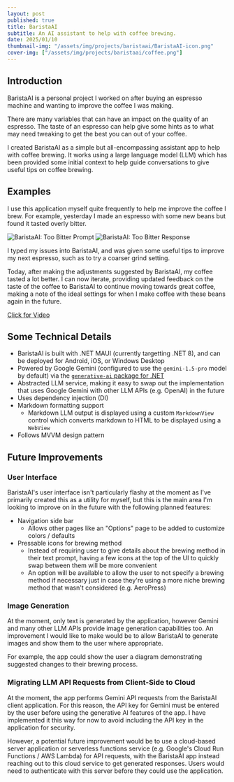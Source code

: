 ```yaml
---
layout: post
published: true
title: BaristaAI
subtitle: An AI assistant to help with coffee brewing.
date: 2025/01/10
thumbnail-img: "/assets/img/projects/baristaai/BaristaAI-icon.png"
cover-img: ["/assets/img/projects/baristaai/coffee.png"]
---
```


## Introduction
BaristaAI is a personal project I worked on after buying an espresso machine and wanting to improve the coffee I was making.

There are many variables that can have an impact on the quality of an espresso. The taste of an espresso can help give some hints as to what may need tweaking to get the best you can out of your coffee. 

I created BaristaAI as a simple but all-encompassing assistant app to help with coffee brewing. It works using a large language model (LLM) which has been provided some initial context to help guide conversations to give useful tips on coffee brewing.



## Examples
I use this application myself quite frequently to help me improve the coffee I brew. For example, yesterday I made an espresso with some new beans but found it tasted overly bitter.

![BaristaAI: Too Bitter Prompt](/assets/img/projects/baristaai/BaristaAI-TooBitterPrompt.jpeg)
![BaristaAI: Too Bitter Response](/assets/img/projects/baristaai/BaristaAI-TooBitterResponse.jpeg)

I typed my issues into BaristaAI, and was given some useful tips to improve my next espresso, such as to try a coarser grind setting. 

Today, after making the adjustments suggested by BaristaAI, my coffee tasted a lot better. I can now iterate, providing updated feedback on the taste of the coffee to BaristaAI to continue moving towards great coffee, making a note of the ideal settings for when I make coffee with these beans again in the future.

[Click for Video](https://www.youtube.com/watch?v=VYN2e4b9kfE)

## Some Technical Details
- BaristaAI is built with .NET MAUI (currently targetting .NET 8), and can be deployed for Android, iOS, or Windows Desktop
- Powered by Google Gemini (configured to use the `gemini-1.5-pro` model by default) via the [`generative-ai` package for .NET](https://github.com/mscraftsman/generative-ai)
- Abstracted LLM service, making it easy to swap out the implementation that uses Google Gemini with other LLM APIs (e.g. OpenAI) in the future
- Uses dependency injection (DI)
- Markdown formatting support
  - Markdown LLM output is displayed using a custom `MarkdownView` control which converts markdown to HTML to be displayed using a `WebView`
- Follows MVVM design pattern

## Future Improvements
### User Interface
BaristaAI's user interface isn't particularly flashy at the moment as I've primarily created this as a utility for myself, but this is the main area I'm looking to improve on in the future with the following planned features:
- Navigation side bar
  - Allows other pages like an "Options" page to be added to customize colors / defaults
- Pressable icons for brewing method
  - Instead of requiring user to give details about the brewing method in their text prompt, having a few icons at the top of the UI to quickly swap between them will be more convenient
  - An option will be available to allow the user to not specify a brewing method if necessary just in case they're using a more niche brewing method that wasn't considered (e.g. AeroPress)

### Image Generation
At the moment, only text is generated by the application, however Gemini and many other LLM APIs provide image generation capabilities too. An improvement I would like to make would be to allow BaristaAI to generate images and show them to the user where appropriate.

For example, the app could show the user a diagram demonstrating suggested changes to their brewing process.

### Migrating LLM API Requests from Client-Side to Cloud
At the moment, the app performs Gemini API requests from the BaristaAI client application. For this reason, the API key for Gemini must be entered by the user before using the generative AI features of the app. I have implemented it this way for now to avoid including the API key in the application for security. 

However, a potential future improvement would be to use a cloud-based server application or serverless functions service (e.g. Google's Cloud Run Functions / AWS Lambda) for API requests, with the BaristaAI app instead reaching out to this cloud service to get generated responses. Users would need to authenticate with this server before they could use the application.